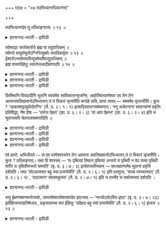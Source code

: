 +++
title = "०७ तदभिध्यानाधिकरणम्"

+++

तदभिध्यानादेव तु तल्लिङ्गात्सः ॥ १३ ॥  
<details><summary>ज्ञानानन्द-भारती - द्राविडी</summary>

तदबित्याऩादेव तु तल्लिङ्गात् स: ॥ १३ ॥
</details>

व्योमाद्याः कार्यकर्तारो ब्रह्म वा तदुपाधिकम् ॥  
व्योम्नो वायुर्वायुतोऽग्निरित्युक्तेः स्वादिकर्तृता ॥ १३ ॥  
ईश्वरोऽन्तर्यमयतीत्युक्तेर्व्योमाद्युपाधिकम् ॥  
ब्रह्म वाय्वादिहेतुः स्यात्तेजआदीक्षणादपि ॥ १४ ॥  
<details><summary>ज्ञानानन्द-भारती - द्राविडी</summary>

--वैयासिग न्यायमाला
</details>

<details><summary>ज्ञानानन्द-भारती - द्राविडी</summary>

कार्यङ्गळै स्रुष्टि सॆय्वदु आगासम् मुदलाऩवैगळा? अल्लदु अवैगळै
उबादियायुडैय पिरह्ममा? आगासत्तिलिरुन्दु वायु, वायुविलिरुन्दु अक्ऩि ऎऩ्ऱु
सॊल्लियिरुप्पदाल् आगासम् मुदलियदिऱ्के स्रुष्टि सॆय्युम् तऩ्मै।
</details>

<details><summary>ज्ञानानन्द-भारती - द्राविडी</summary>

"ईसुवरर् उळ्ळिरुन्दु नियमऩम् सॊल्गिऱार्" ऎऩ्ऱु सॊल्लप्पट्टिरुक्किऱ
पडियाल्, आगासम् मुदलियदै उबादियायुडैय पिरह्मम् ताऩ् वायु मुदलियवऱ्ऱुक्कु
कारणम्। तेजस् मुदलाऩदु आलोसित्तदु ऎऩ्ऱु सॊल्लियिरुप्पदिऩालुम्।
</details>

किमिमानि वियदादीनि भूतानि स्वयमेव स्वविकारान्सृजन्ति, आहोस्वित्परमेश्वर
एव तेन तेन आत्मनावतिष्ठमानोऽभिध्यायन् तं तं विकारं सृजतीति सन्देहे सति,
प्राप्तं तावत् — स्वयमेव सृजन्तीति। कुतः ? ‘आकाशाद्वायुर्वायोरग्निः’
(तै. उ. २। १। १) इत्यादिस्वातन्त्र्यश्रवणात्। ननु अचेतनानां
स्वतन्त्राणां प्रवृत्तिः प्रतिषिद्धा; नैष दोषः — ‘तत्तेज ऐक्षत’ (छा. उ.
६। २। ३) ‘ता आप ऐक्षन्त’ (छा. उ. ६। २। ४) इति च भूतानामपि
चेतनत्वश्रवणादिति ॥

<details><summary>ज्ञानानन्द-भारती - द्राविडी</summary>

(आगासम् मुदलाऩ पूदङ्गळे तऩ्दऩ् कारियत्तै उण्डुबण्णुगिऩ्ऱदा अल्लदु आगासम्
मुदलाऩ अन्दन्द पूदङ्गळाग इरुन्दुगॊण्डु पिरह्मम् अन्दन्द कारियत्तै
उण्डुबण्णुगिऱदा ऎऩ्ऱु सन्देहम्। आगासत्तिलिरुन्दु वायु, वायुविलिरुन्दु
तेजस् ऎऩ्ऱ विदमागच् चॊल्लियिरुक्किऱदे तविर इङ्गु कारणमाग
आत्मावैप्पऱ्ऱिच् चॊल्लविल्लै। तेजस् आलोसित्तदु, जलम् आलोसित्तदु ऎऩ्ऱु
सॊल्लि यिरुप्पदाल् तेजस्, जलम् मुदलाऩ पदङ्गळ् अदऩदऩ् अबिमाऩि तेवदैगळै
कुऱिक्किऩ्ऱऩ। सरीरत्तैक् कुऱिक्किऱ मऩुष्य पदम् सरीराबिमाऩियाऩ जीवऩैक्
कुऱिप्पदु पोल। आगवे अन्दन्द पूद तेवदैगळे ईसुवरऩै ऎदिर्बार्क्कामल्
अन्दन्द कारियङ्गळै सिरुष्टिक्किऩ्ऱऩर् ऎऩ्ऱु पूर्वबक्षम्।
</details>

<details><summary>ज्ञानानन्द-भारती - द्राविडी</summary>

“आगासत्तिलिरुन्दु ऎऩ्ऱ ऐन्दावदु वेऱ्ऱु मैयाल् आगासम् उबादाऩम् ऎऩ्ऱु
तॆरिगिऱदु। अदु जडमाऩ पूदमे तविर तेवदैयल्ल। असेदऩमाऩ पूदत्तिऱ्कु
आलोसित्तु सिरुष्टि सॆय्युम् सामर्त्यम् किडैयादु। पिरह्मम् आलोसित्तु
आगासत्तै स्रुष्टित्तदु; आगासमाग इरुक्किऱ प्रह्मम् आलोसित्तु वायुवै
स्रुष्टित्तदु। इव्वाऱु आलोसित्तु स्रुष्टियै सॊल्लियिरुप्पदालुम्,
अन्दर्यामि पिराह्मणत्तिल् आगासम् मुदलाऩ पूदङ्गळिलुम् अन्दर्यामियाग
ईसुवरऩ् इरुप्पदाग कूऱियिरुप्पदालुम्, ईसुवरऩुक्कु कट्टुबट्ट तेवदैगळुक्कु
स्वादन्द्रियमिल्लाददालुम् ईसुवरऩ् ताऩे स्रुष्टित्तार् ऎऩ्ऱु
सॊल्लियिरुप्पदालुम् ऎल्लावऱ्ऱैयुम् सिरुष्टित्तदु पिरह्मम् ताऩ् ऎऩ्ऱु
सित्तान्दम्”।
</details>

<details><summary>ज्ञानानन्द-भारती - द्राविडी</summary>

इन्द आगासम् मुदलाऩ पूदङ्गळ् ताऩागवे तङ्गळ् विगारङ्गळै (कार्यङ्गळै)
स्रुष्टिक् किऩ्ऱऩवा? अल्लदु परमेसुवरऩे अन्दन्द स्वरूब मायिरुन्दु कॊण्डु
आलोसित्तु अन्दन्द विगारत्तै स्रुष्टिक्किऱारा? ऎऩ्ऱु सन्देहम् वरुम्बोदु
</details>

<details><summary>ज्ञानानन्द-भारती - द्राविडी</summary>

पूर्वबक्षम्: ताऩागवे स्रुष्टिक्किऩ्ऱऩ ऎऩ्ऱु एऱ्पडुगिऱदु एऩ्?
“आगासत्तिलिरुन्दु वायु, वायुविलि रुन्दु अक्ऩि” ऎऩ्बदु मुदलाग
स्वादन्दिरियम् सॊल्लप्पडुवदाल्। स्वदन्दिरमाऩ असेदऩङ्गळुक्कुप्
पिरविरुत्ति मऱुक्कप्पट्टुळ्ळदे ऎऩ्ऱाल् इदु तोषमिल्लै। “अन्द तेजस्
आलोसित्तदु”, “अन्द जलम् आलोसित्तदु" (सान्।VI। २-४) ऎऩ्ऱु पूदङ्गळुक्कुम्
अबिमाऩि तेवदैगळुक्कु सेदऩत्तऩ्मै सॊल्लप् पडुवदाल्, ऎऩ्ऱु
</details>

एवं प्राप्ते, अभिधीयते — स एव परमेश्वरस्तेन तेन आत्मना
अवतिष्ठमानोऽभिध्यायन् तं तं विकारं सृजतीति। कुतः ? तल्लिङ्गात्। तथा हि
शास्त्रम् — ‘यः पृथिव्यां तिष्ठन् पृथिव्या अन्तरो यं पृथिवी न वेद यस्य
पृथिवी शरीरं यः पृथिवीमन्तरो यमयति’ (बृ. उ. ३। ७। ३) इत्येवंजातीयकम् —
साध्यक्षाणामेव भूतानां प्रवृत्तिं दर्शयति। तथा ‘सोऽकामयत बहु स्यां
प्रजायेयेति’ (तै. उ. २। ६। १) इति प्रस्तुत्य, ‘सच्च त्यच्चाभवत्’ (तै.
उ. २। ६। १) , ‘तदात्मानꣳ स्वयमकुरुत’ (तै. उ. २। ७। १) इति च तस्यैव च
सर्वात्मभावं दर्शयति ।

<details><summary>ज्ञानानन्द-भारती - द्राविडी</summary>

सित्तान्दम्: इव्विदम् वरुम्बोदु सॊल्लप् पडुगिऱदु। अन्द परमेसुवरऩेदाऩ्
अन्दन्द स्वरूबमा यिरुन्दु कॊण्डु आलोसित्तु अन्दन्द विगारत्तै
स्रुष्टिक्किऱार् ऎऩ्ऱु ऎदिऩाल्? अवरुक्कुळ्ळ लिङ्गम् काणप्पडुवदाल्
अप्पडिये "ऎवर् पिरुदिवियिल् इरुन्दु कॊण्डु, ऎवर् पिरुदिविक्कु उळ्ळे
इरुक्किऱारो, ऎवरै पिरुदिवी अऱिवदिल्लैयो, ऎवरुक्कु पिरुदिवी सरीरमो, ऎवर्
पिरुदिवियै उळ्ळिरुन्दु नियमऩम् सॆय्गिऱारो" (पिरुषत्। III।७-३) ऎऩ्बदु
पोलुळ्ळ सास्तिरम् अत्यक्षरुडऩ् कूडिऩ पूदङ्गळुक्कुत्ताऩ् पिरविरुत्तियै
काट्टुगिऱदु। अप्पडिये, "अवर् पलवाग आवेऩ् उण्डावेऩ् ऎऩ्ऱु ऎण्णिऩार्”
ऎऩ्ऱु आरम्बित्तु "सत्तागवुम् (पिरुदिवि, अप्, तेजसागवुम्) त्यत्तागवुम्
(वायु आगासमागवुम्) आऩार् अदु तऩ्ऩैत् ताऩे सॆय्दुगॊण्डदु” (तैत्तिरीय। II।
६-१) ऎऩ्ऱुम् अवरुक्के ऎल्लामागविरुक्कुम् तऩ्मैयैक् काट्टुगिऱदु।
</details>

यत्तु ईक्षणश्रवणमप्तेजसोः, तत्परमेश्वरावेशवशादेव द्रष्टव्यम् —
‘नान्योऽतोऽस्ति द्रष्टा’ (बृ. उ. ३। ७। २३) इतीक्षित्रन्तरप्रतिषेधात् ,
प्रकृतत्वाच्च सत ईक्षितुः ‘तदैक्षत बहु स्यां प्रजायेयेति’ (तै. उ. २।
६। १) इत्यत्र ॥ १३ ॥

<details><summary>ज्ञानानन्द-भारती - द्राविडी</summary>

जलम्, तेजस् इवैगळुक्कु आलोसऩै ऎदु सॊल्लप्पट्टिरुक्किऱदो, अदु परमेसुवरऩ्
उळ् पुगुन्दु इरुप्पदिऩालेये ऎऩ्ऱु अऱियवुम्। "इवरैत् तविर पार्क्किऱवऩ्
वेऱु किडैयादु" (पिरुहत्। III। ७-२३) ऎऩ्ऱु वेऱु अऱिगिऱवर्
मऱुक्कप्पट्टिरुप्पदाल्, “अदु पलवाग आवेऩ् उण्डावेऩ् ऎऩऱु ऎण्णिऱ्ऱु”
ऎऩ्ऱविडत्तिल् आलोसऩै सॆय्गिऱ सत्वस्तुवे पिरगिरुदमायिरुप्पदालुम्।
</details>

